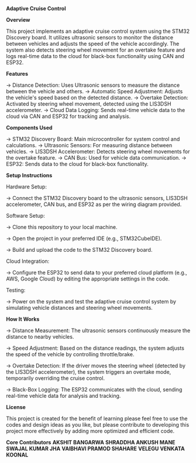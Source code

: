 **Adaptive Cruise Control**

**Overview**

This project implements an adaptive cruise control system using the STM32 Discovery board. It utilizes ultrasonic sensors to monitor the distance between vehicles and adjusts the speed of the vehicle accordingly. The system also detects steering wheel movement for an overtake feature and logs real-time data to the cloud for black-box functionality using CAN and ESP32.

**Features**

-> Distance Detection: Uses Ultrasonic sensors to measure the distance between the vehicle and others.
-> Automatic Speed Adjustment: Adjusts the vehicle's speed based on the detected distance.
-> Overtake Detection: Activated by steering wheel movement, detected using the LIS3DSH accelerometer.
-> Cloud Data Logging: Sends real-time vehicle data to the cloud via CAN and ESP32 for tracking and analysis.

**Components Used**

-> STM32 Discovery Board: Main microcontroller for system control and calculations.
-> Ultrasonic Sensors: For measuring distance between vehicles.
-> LIS3DSH Accelerometer: Detects steering wheel movements for the overtake feature.
-> CAN Bus: Used for vehicle data communication.
-> ESP32: Sends data to the cloud for black-box functionality.

**Setup Instructions**

Hardware Setup:

-> Connect the STM32 Discovery board to the ultrasonic sensors, LIS3DSH accelerometer, CAN bus, and ESP32 as per the wiring diagram provided.

Software Setup:

-> Clone this repository to your local machine.

-> Open the project in your preferred IDE (e.g., STM32CubeIDE).

-> Build and upload the code to the STM32 Discovery board.

Cloud Integration:

-> Configure the ESP32 to send data to your preferred cloud platform (e.g., AWS, Google Cloud) by editing the appropriate settings in the code.

Testing:

-> Power on the system and test the adaptive cruise control system by simulating vehicle distances and steering wheel movements.

**How It Works**

-> Distance Measurement: The ultrasonic sensors continuously measure the distance to nearby vehicles.

-> Speed Adjustment: Based on the distance readings, the system adjusts the speed of the vehicle by controlling throttle/brake.

-> Overtake Detection: If the driver moves the steering wheel (detected by the LIS3DSH accelerometer), the system triggers an overtake mode, temporarily overriding the cruise control.

-> Black-Box Logging: The ESP32 communicates with the cloud, sending real-time vehicle data for analysis and tracking.

**License**

This project is created for the benefit of learning please feel free to use the codes and design ideas as you like, but please contribute to developing this project more effectively by adding more optimized and efficient code.

**Core Contributors**
**AKSHIT BANGARWA** **SHRADDHA ANKUSH MANE** **SWAJAL KUMAR JHA** **VAIBHAVI PRAMOD SHAHARE** **VELEGU VENKATA KOONAL** 

